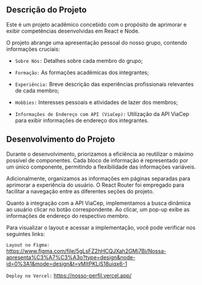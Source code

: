 ## Descrição do Projeto

Este é um projeto acadêmico concebido com o propósito de aprimorar e exibir competências desenvolvidas em React e Node.

O projeto abrange uma apresentação pessoal do nosso grupo, contendo informações cruciais:

- `Sobre Nós:` Detalhes sobre cada membro do grupo;

- `Formação:` As formações acadêmicas dos integrantes;
  
- `Experiência:` Breve descrição das experiências profissionais relevantes de cada membro;
  
- `Hobbies:` Interesses pessoais e atividades de lazer dos membros;

- `Informações de Endereço com API (ViaCep):` Utilização da API ViaCep para exibir informações de endereço dos integrantes.

## Desenvolvimento do Projeto

Durante o desenvolvimento, priorizamos a eficiência ao reutilizar o máximo possível de componentes. Cada bloco de informação é representado por um único componente, permitindo a flexibilidade das informações variáveis.

Adicionalmente, organizamos as informações em páginas separadas para aprimorar a experiência do usuário. O React Router foi empregado para facilitar a navegação entre as diferentes seções do projeto.

Quanto à integração com a API ViaCep, implementamos a busca dinâmica ao usuário clicar no botão correspondente. Ao clicar, um pop-up exibe as informações de endereço do respectivo membro.

Para visualizar o layout e acessar a implementação, você pode verificar nos seguintes links:

`Layout no Figma:` https://www.figma.com/file/5gLsFZ2hHCQJXah2GMi7Bj/Nossa-apresenta%C3%A7%C3%A3o?type=design&node-id=0%3A1&mode=design&t=vMItPKLjS18uiqx6-1

`Deploy no Vercel:` https://nosso-perfil.vercel.app/
